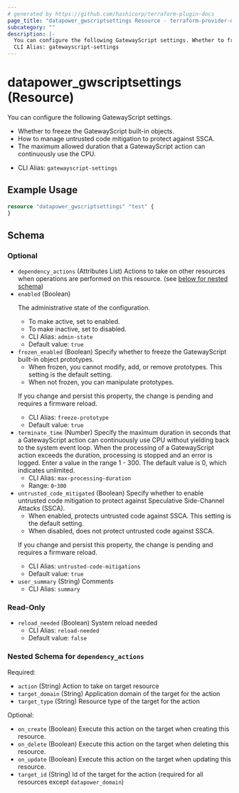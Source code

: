 ```yaml
---
# generated by https://github.com/hashicorp/terraform-plugin-docs
page_title: "datapower_gwscriptsettings Resource - terraform-provider-datapower"
subcategory: ""
description: |-
  You can configure the following GatewayScript settings. Whether to freeze the GatewayScript built-in objects.How to manage untrusted code mitigation to protect against SSCA.The maximum allowed duration that a GatewayScript action can continuously use the CPU.
  CLI Alias: gatewayscript-settings
---
```


# datapower_gwscriptsettings (Resource)

You can configure the following GatewayScript settings. <ul><li>Whether to freeze the GatewayScript built-in objects.</li><li>How to manage untrusted code mitigation to protect against SSCA.</li><li>The maximum allowed duration that a GatewayScript action can continuously use the CPU.</li></ul>
  - CLI Alias: `gatewayscript-settings`

## Example Usage

```terraform
resource "datapower_gwscriptsettings" "test" {
}
```

<!-- schema generated by tfplugindocs -->
## Schema

### Optional

- `dependency_actions` (Attributes List) Actions to take on other resources when operations are performed on this resource. (see [below for nested schema](#nestedatt--dependency_actions))
- `enabled` (Boolean) <p>The administrative state of the configuration.</p><ul><li>To make active, set to enabled.</li><li>To make inactive, set to disabled.</li></ul>
  - CLI Alias: `admin-state`
  - Default value: `true`
- `frozen_enabled` (Boolean) Specify whether to freeze the GatewayScript built-in object prototypes. <ul><li>When frozen, you cannot modify, add, or remove prototypes. This setting is the default setting.</li><li>When not frozen, you can manipulate prototypes.</li></ul><p>If you change and persist this property, the change is pending and requires a firmware reload.</p>
  - CLI Alias: `freeze-prototype`
  - Default value: `true`
- `terminate_time` (Number) Specify the maximum duration in seconds that a GatewayScript action can continuously use CPU without yielding back to the system event loop. When the processing of a GatewayScript action exceeds the duration, processing is stopped and an error is logged. Enter a value in the range 1 - 300. The default value is 0, which indicates unlimited.
  - CLI Alias: `max-processing-duration`
  - Range: `0`-`300`
- `untrusted_code_mitigated` (Boolean) Specify whether to enable untrusted code mitigation to protect against Speculative Side-Channel Attacks (SSCA). <ul><li>When enabled, protects untrusted code against SSCA. This setting is the default setting.</li><li>When disabled, does not protect untrusted code against SSCA.</li></ul><p>If you change and persist this property, the change is pending and requires a firmware reload.</p>
  - CLI Alias: `untrusted-code-mitigations`
  - Default value: `true`
- `user_summary` (String) Comments
  - CLI Alias: `summary`

### Read-Only

- `reload_needed` (Boolean) System reload needed
  - CLI Alias: `reload-needed`
  - Default value: `false`

<a id="nestedatt--dependency_actions"></a>
### Nested Schema for `dependency_actions`

Required:

- `action` (String) Action to take on target resource
- `target_domain` (String) Application domain of the target for the action
- `target_type` (String) Resource type of the target for the action

Optional:

- `on_create` (Boolean) Execute this action on the target when creating this resource.
- `on_delete` (Boolean) Execute this action on the target when deleting this resource.
- `on_update` (Boolean) Execute this action on the target when updating this resource.
- `target_id` (String) Id of the target for the action (required for all resources except `datapower_domain`)
